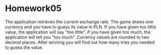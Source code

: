 # Homework05
The application retrieves the current exchange rate. The game draws one currency and you have to guess its value in PLN. If you have given too little value, the application will say "too little", if you have given too much, the application will tell you "too much". Currency values are rounded to two decimal places. After winning you will find out how many tries you needed to guess the value.

